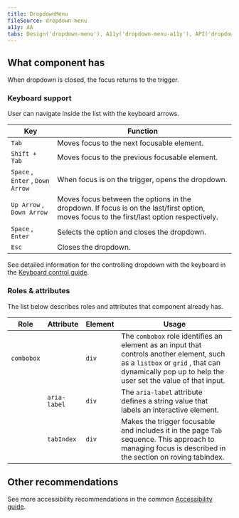 ```yaml
---
title: DropdownMenu
fileSource: dropdown-menu
a11y: AA
tabs: Design('dropdown-menu'), A11y('dropdown-menu-a11y'), API('dropdown-menu-api'), Example('dropdown-menu-code'), Changelog('dropdown-menu-changelog')
---
```


## What component has

When dropdown is closed, the focus returns to the trigger.

### Keyboard support

User can navigate inside the list with the keyboard arrows.

| Key              | Function                                       |
| ---------------- | ---------------------------------------------- |
| `Tab` | Moves focus to the next focusable element.     |
| `Shift + Tab` | Moves focus to the previous focusable element. |
| `Space` , `Enter` , `Down Arrow` | When focus is on the trigger, opens the dropdown.                                                                                         |
| `Up Arrow` , `Down Arrow` | Moves focus between the options in the dropdown. If focus is on the last/first option, moves focus to the first/last option respectively. |
| `Space` , `Enter` | Selects the option and closes the dropdown.                                                                                               |
| `Esc` | Closes the dropdown.                           |

See detailed information for the controlling dropdown with the keyboard in the [Keyboard control guide](/core-principles/a11y/a11y-keyboard#keyboard_support_for_popper).

### Roles & attributes

The list below describes roles and attributes that component already has.

| Role | Attribute    | Element | Usage                                                                                                                                                   |
| ---- | ------------ | ------- | ------------------------------------------------------------------------------------------------------------------------------------------------------- |
| `combobox` |        | `div` | The `combobox` role identifies an element as an input that controls another element, such as a `listbox` or `grid` , that can dynamically pop up to help the user set the value of that input. |
|      | `aria-label` | `div` | The `aria-label` attribute defines a string value that labels an interactive element.                                                                   |
|      | `tabIndex` | `div` | Makes the trigger focusable and includes it in the page `Tab` sequence. This approach to managing focus is described in the section on roving tabindex. |

## Other recommendations

See more accessibility recommendations in the common [Accessibility guide](/core-principles/a11y/a11y).

<!--@include: ./dropdown-menu-a11y-report.md-->

